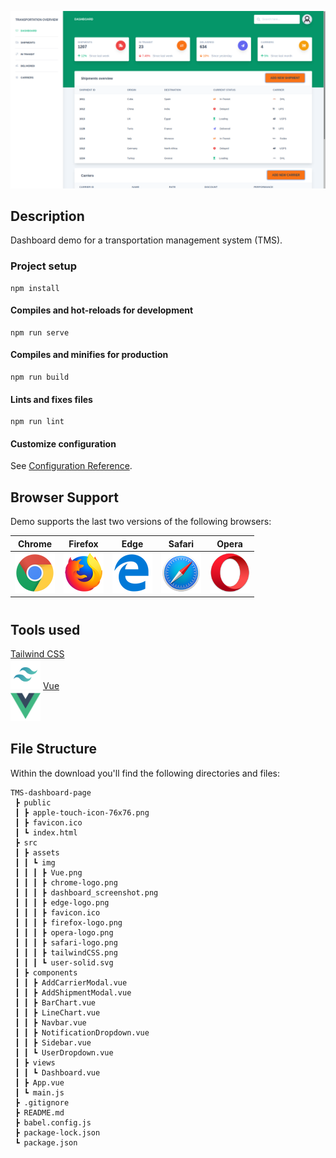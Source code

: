 
![TMS Presentation Image](./src/assets/img/dashboard_screenshot.png)

## Description

Dashboard demo for a transportation management system (TMS).

### Project setup

```
npm install
```

#### Compiles and hot-reloads for development

```
npm run serve
```

#### Compiles and minifies for production

```
npm run build
```

#### Lints and fixes files

```
npm run lint
```

#### Customize configuration

See [Configuration Reference](https://cli.vuejs.org/config/).

## Browser Support

Demo supports the last two versions of the following browsers:

| Chrome                                                                                                                             | Firefox                                                                                                                              | Edge                                                                                                                              | Safari                                                                                                                              | Opera                                                                                                                              |
|:----------------------------------------------------------------------------------------------------------------------------------:|:------------------------------------------------------------------------------------------------------------------------------------:|:---------------------------------------------------------------------------------------------------------------------------------:|:-----------------------------------------------------------------------------------------------------------------------------------:|:----------------------------------------------------------------------------------------------------------------------------------:|
| <img src="./src/assets/img/chrome-logo.png" width="64" height="64"> | <img src="./src/assets/img/firefox-logo.png" width="64" height="64"> | <img src="./src/assets/img/edge-logo.png" width="64" height="64"> | <img src="./src/assets/img/safari-logo.png" width="64" height="64"> | <img src="./src/assets/img/opera-logo.png" width="64" height="64"> |

#

## Tools used

[Tailwind CSS](https://tailwindcss.com/) <br/> <img src="./src/assets/img/tailwindCSS.png" width="48" height="48">
[Vue](https://vuejs.org/)
<br/> <img src="./src/assets/img/Vue.png" width="48" height="48">

## File Structure

Within the download you'll find the following directories and files:

```
TMS-dashboard-page
 ┣ public
 ┃ ┣ apple-touch-icon-76x76.png
 ┃ ┣ favicon.ico
 ┃ ┗ index.html
 ┣ src
 ┃ ┣ assets
 ┃ ┃ ┗ img
 ┃ ┃ ┃ ┣ Vue.png
 ┃ ┃ ┃ ┣ chrome-logo.png
 ┃ ┃ ┃ ┣ dashboard_screenshot.png
 ┃ ┃ ┃ ┣ edge-logo.png
 ┃ ┃ ┃ ┣ favicon.ico
 ┃ ┃ ┃ ┣ firefox-logo.png
 ┃ ┃ ┃ ┣ opera-logo.png
 ┃ ┃ ┃ ┣ safari-logo.png
 ┃ ┃ ┃ ┣ tailwindCSS.png
 ┃ ┃ ┃ ┗ user-solid.svg
 ┃ ┣ components
 ┃ ┃ ┣ AddCarrierModal.vue
 ┃ ┃ ┣ AddShipmentModal.vue
 ┃ ┃ ┣ BarChart.vue
 ┃ ┃ ┣ LineChart.vue
 ┃ ┃ ┣ Navbar.vue
 ┃ ┃ ┣ NotificationDropdown.vue
 ┃ ┃ ┣ Sidebar.vue
 ┃ ┃ ┗ UserDropdown.vue
 ┃ ┣ views
 ┃ ┃ ┗ Dashboard.vue
 ┃ ┣ App.vue
 ┃ ┗ main.js
 ┣ .gitignore
 ┣ README.md
 ┣ babel.config.js
 ┣ package-lock.json
 ┗ package.json
```
